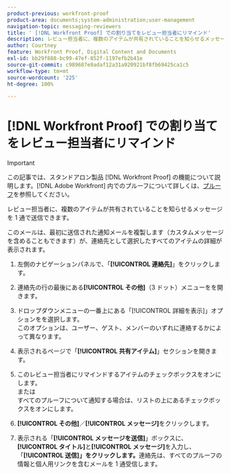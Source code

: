 ```yaml
---
product-previous: workfront-proof
product-area: documents;system-administration;user-management
navigation-topic: messaging-reviewers
title: ' [!DNL Workfront Proof] での割り当てをレビュー担当者にリマインド'
description: レビュー担当者に、複数のアイテムが共有されていることを知らせるメッセージを 1 通で送信できます。
author: Courtney
feature: Workfront Proof, Digital Content and Documents
exl-id: bb29f888-bc99-47ef-852f-1197efb2b41e
source-git-commit: c989687e9adaf12a31a920921bf8fb69425ca1c5
workflow-type: tm+mt
source-wordcount: '225'
ht-degree: 100%

---
```


# [!DNL Workfront Proof] での割り当てをレビュー担当者にリマインド

>[!IMPORTANT]
>
>この記事では、スタンドアロン製品 [!DNL Workfront Proof] の機能について説明します。[!DNL Adobe Workfront] 内でのプルーフについて詳しくは、[プルーフ](../../../review-and-approve-work/proofing/proofing.md)を参照してください。

レビュー担当者に、複数のアイテムが共有されていることを知らせるメッセージを 1 通で送信できます。

このメールは、最初に送信された通知メールを複製します（カスタムメッセージを含めることもできます）が、連絡先として選択したすべてのアイテムの詳細が表示されます。

1. 左側のナビゲーションパネルで、「**[!UICONTROL 連絡先]**」をクリックします。
1. 連絡先の行の最後にある&#x200B;**[!UICONTROL その他]**（3 ドット）メニューをを開きます。
1. ドロップダウンメニューの一番上にある「[!UICONTROL 詳細を表示]」オプションをを選択します。\
   このオプションは、ユーザー、ゲスト、メンバーのいずれに連絡するかによって異なります。
1. 表示されるページで「**[!UICONTROL 共有アイテム]**」セクションを開きます。
1. このレビュー担当者にリマインドするアイテムのチェックボックスをオンにします。\
   または\
   すべてのプルーフについて通知する場合は、リストの上にあるチェックボックスをオンにします。

1. **[!UICONTROL その他]**／**[!UICONTROL メッセージ]**&#x200B;をクリックします。

1. 表示される「**[!UICONTROL メッセージを送信]**」ボックスに、**[!UICONTROL タイトル]**&#x200B;と&#x200B;**[!UICONTROL メッセージ]**&#x200B;を入力し、「**[!UICONTROL 送信]」をクリックします。**&#x200B;連絡先は、すべてのプルーフの情報と個人用リンクを含むメールを 1 通受信します。


